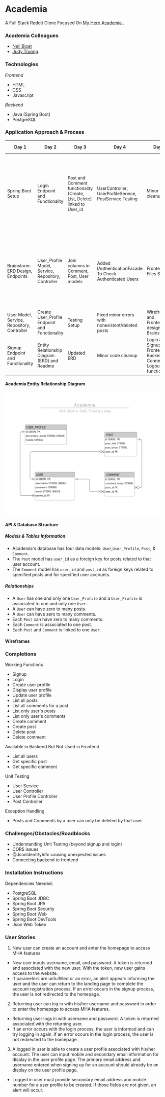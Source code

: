 # Academia
A Full Stack Reddit Clone Focused On <a href = "https://en.wikipedia.org/wiki/My_Hero_Academia"> My Hero Academia </a>.

### Academia Colleagues 
- <a href = "https://github.com/neilbipat">Neil Bipat</a>
- <a href="https://https://github.com/judycodes">Judy Truong</a>

### Technologies

_Frontend_
- HTML
- CSS
- Javascript

_Backend_ 
- Java (Spring Boot)
- PostgreSQL


### Application Approach & Process
| Day 1                                       | Day 2                                               | Day 3                                                                   | Day 4                                                    | Day 5                                                               | Day 6                                                                                                                           | Day 7                                                                                                                                      | Day 8 |
|---------------------------------------------|-----------------------------------------------------|-------------------------------------------------------------------------|----------------------------------------------------------|---------------------------------------------------------------------|---------------------------------------------------------------------------------------------------------------------------------|--------------------------------------------------------------------------------------------------------------------------------------------|-------|
| Spring Boot Setup                           | Login Endpoint and Functionality                    | Post and Comment functionality (Create, List, Delete) linked to User_id | UserController, UserProfileService, PostService Testing  | Minor code cleanup                                                  | Fixed CORS errors                                                                                                               | Frontend features: Delete comment buttons functional, Display user profile, Display only user posts and only user comments on user profile |       |
| Brainstorm: ERD Design, Endpoints           | User_Profile Model, Service, Repository, Controller | Join columns in Comment, Post, User models                              | Added IAuthenticationFacade To Check Authenticated Users | Frontend Files Setup                                                | Backend to Frontend functionality: list all posts, delete only user posts, create a post, display comments, create user profile | Backend to Frontend functionality: Delete only user comments and posts, Show user posts and user comments on button click in user profile  |       |
| User Model, Service, Repository, Controller | Create User_Profile Endpoint and Functionality      | Testing Setup                                                           | Fixed minor errors with nonexistent/deleted posts        | Wireframe and Frontend design Brainstorm                            | Frontend profile page designed                                                                                                  | Error handling for empty input submissions                                                                                                 |       |
| Signup Endpoint and Functionality           | Entity Relationship Diagram (ERD) and Readme        | Updated ERD                                                             | Minor code cleanup                                       | Login & Signup Frontend to Backend Connection, Logout functionality | Front end features: View comments & Delete post buttons functional                                                              | Created user stories                                                                                                                       |       |

#### Academia Entity Relationship Diagram
<img alt = "Academia ERD" src="imgs/myHero.Academia_ERD_v2.png"/>

#### API & Database Structure
##### _Models & Tables Information_ 
- Academia's database has four data models: `User`,`User_Profile`, `Post`, & `Comment`.
- The `Post` model has `user_id` as a foreign key for posts related to that user account. 
- The `Comment` model has `user_id` and `post_id` as foreign keys related to specified posts and for specified user accounts.

##### _Relationships_
- A `User` has one and only one `User_Profile` and a `User_Profile` is associated to one and only one `User`. 
- A `User` can have zero to many posts.
- A `User` can have zero to many comments.
- Each `Post` can have zero to many comments.
- Each `Comment` is associated to one post. 
- Each `Post` and `Comment` is linked to one `User`.

#### Wireframes
   
### Completions
Working Functions
- Signup
- Login
- Create user profile
- Display user profile
- Update user profile
- List all posts
- List all comments for a post
- List only user's posts
- List only user's comments
- Create comment
- Create post
- Delete post
- Delete comment

Available in Backend But Not Used in Frontend
- List all users
- Get specific post
- Get specific comment

Unit Testing
- User Service
- User Controller
- User Profile Controller
- Post Controller 

Exception Handling
- Posts and Comments by a user can only be deleted by that user

### Challenges/Obstacles/Roadblocks
- Understanding Unit Testing (beyond signup and login)
- CORS issues
- @JsonIdentityInfo causing unexpected issues
- Connecting backend to frontend

### Installation Instructions
Dependencies Needed:
- PostgreSQL
- Spring Boot JDBC
- Spring Boot JPA
- Spring Boot Security
- Spring Boot Web
- Spring Boot DevTools
- Json Web Token

### User Stories
1. New user can create an account and enter the homepage to access MHA features. 
- New user inputs username, email, and password. A token is returned and associated with the new user. With the token, new user gains access to the website. 
- If parameters are unfulfilled or an error, an alert appears informing the user and the user can return to the landing page to complete the account registration process. If an error occurs in the signup process, the user is not redirected to the homepage. 

2. Returning user can log in with his/her username and password in order to enter the homepage to access MHA features. 
- Returning user logs in with username and password. A token is returned associated with the returning user. 
- If an error occurs with the login process, the user is informed and can try logging in again. If an error occurs in the login process, the user is not redirected to the homepage. 

3. A logged in user is able to create a user profile associated with his/her account. The user can input mobile and secondary email information for display in the user profile page. The primary email address and username entered when signing up for an account should already be on display on the user profile page. 
- Logged in user must provide secondary email address and mobile number for a user profile to be created. If those fields are not given, an alert will occur.  
